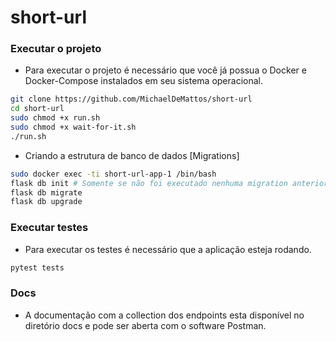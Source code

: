 # short-url

### Executar o projeto

* Para executar o projeto é necessário que você já possua o Docker e Docker-Compose instalados em seu sistema operacional.

```bash
git clone https://github.com/MichaelDeMattos/short-url
cd short-url
sudo chmod +x run.sh
sudo chmod +x wait-for-it.sh
./run.sh
```

* Criando a estrutura de banco de dados [Migrations]
```bash
sudo docker exec -ti short-url-app-1 /bin/bash
flask db init # Somente se não foi executado nenhuma migration anteriormente
flask db migrate
flask db upgrade
```

### Executar testes

*  Para executar os testes é necessário que a aplicação esteja rodando.
```bash
pytest tests
```

### Docs

* A documentação com a collection dos endpoints esta disponível no diretório docs e pode ser aberta com o software Postman.
